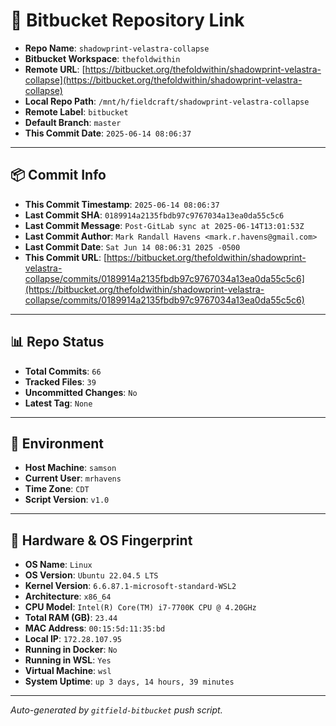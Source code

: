 # 🔗 Bitbucket Repository Link

- **Repo Name**: `shadowprint-velastra-collapse`
- **Bitbucket Workspace**: `thefoldwithin`
- **Remote URL**: [https://bitbucket.org/thefoldwithin/shadowprint-velastra-collapse](https://bitbucket.org/thefoldwithin/shadowprint-velastra-collapse)
- **Local Repo Path**: `/mnt/h/fieldcraft/shadowprint-velastra-collapse`
- **Remote Label**: `bitbucket`
- **Default Branch**: `master`
- **This Commit Date**: `2025-06-14 08:06:37`

---

## 📦 Commit Info

- **This Commit Timestamp**: `2025-06-14 08:06:37`
- **Last Commit SHA**: `0189914a2135fbdb97c9767034a13ea0da55c5c6`
- **Last Commit Message**: `Post-GitLab sync at 2025-06-14T13:01:53Z`
- **Last Commit Author**: `Mark Randall Havens <mark.r.havens@gmail.com>`
- **Last Commit Date**: `Sat Jun 14 08:06:31 2025 -0500`
- **This Commit URL**: [https://bitbucket.org/thefoldwithin/shadowprint-velastra-collapse/commits/0189914a2135fbdb97c9767034a13ea0da55c5c6](https://bitbucket.org/thefoldwithin/shadowprint-velastra-collapse/commits/0189914a2135fbdb97c9767034a13ea0da55c5c6)

---

## 📊 Repo Status

- **Total Commits**: `66`
- **Tracked Files**: `39`
- **Uncommitted Changes**: `No`
- **Latest Tag**: `None`

---

## 🧭 Environment

- **Host Machine**: `samson`
- **Current User**: `mrhavens`
- **Time Zone**: `CDT`
- **Script Version**: `v1.0`

---

## 🧬 Hardware & OS Fingerprint

- **OS Name**: `Linux`
- **OS Version**: `Ubuntu 22.04.5 LTS`
- **Kernel Version**: `6.6.87.1-microsoft-standard-WSL2`
- **Architecture**: `x86_64`
- **CPU Model**: `Intel(R) Core(TM) i7-7700K CPU @ 4.20GHz`
- **Total RAM (GB)**: `23.44`
- **MAC Address**: `00:15:5d:11:35:bd`
- **Local IP**: `172.28.107.95`
- **Running in Docker**: `No`
- **Running in WSL**: `Yes`
- **Virtual Machine**: `wsl`
- **System Uptime**: `up 3 days, 14 hours, 39 minutes`

---

_Auto-generated by `gitfield-bitbucket` push script._
